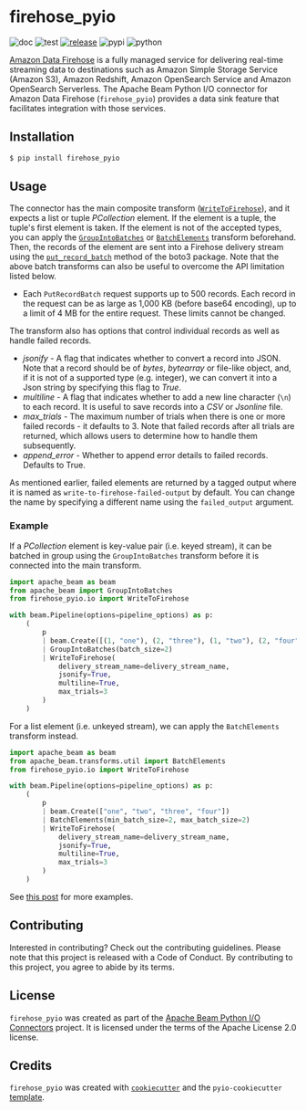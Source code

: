 # firehose_pyio

![doc](https://github.com/beam-pyio/firehose_pyio/workflows/doc/badge.svg)
![test](https://github.com/beam-pyio/firehose_pyio/workflows/test/badge.svg)
[![release](https://img.shields.io/github/release/beam-pyio/firehose_pyio.svg)](https://github.com/beam-pyio/firehose_pyio/releases)
![pypi](https://img.shields.io/pypi/v/firehose_pyio)
![python](https://img.shields.io/pypi/pyversions/firehose_pyio)

[Amazon Data Firehose](https://aws.amazon.com/firehose/) is a fully managed service for delivering real-time streaming data to destinations such as Amazon Simple Storage Service (Amazon S3), Amazon Redshift, Amazon OpenSearch Service and Amazon OpenSearch Serverless. The Apache Beam Python I/O connector for Amazon Data Firehose (`firehose_pyio`) provides a data sink feature that facilitates integration with those services.

## Installation

```bash
$ pip install firehose_pyio
```

## Usage

The connector has the main composite transform ([`WriteToFirehose`](https://beam-pyio.github.io/firehose_pyio/autoapi/firehose_pyio/io/index.html#firehose_pyio.io.WriteToFirehose)), and it expects a list or tuple _PCollection_ element. If the element is a tuple, the tuple's first element is taken. If the element is not of the accepted types, you can apply the [`GroupIntoBatches`](https://beam.apache.org/documentation/transforms/python/aggregation/groupintobatches/) or [`BatchElements`](https://beam.apache.org/releases/pydoc/current/apache_beam.transforms.util.html#apache_beam.transforms.util.BatchElements) transform beforehand. Then, the records of the element are sent into a Firehose delivery stream using the [`put_record_batch`](https://boto3.amazonaws.com/v1/documentation/api/latest/reference/services/firehose/client/put_record_batch.html) method of the boto3 package. Note that the above batch transforms can also be useful to overcome the API limitation listed below.

- Each `PutRecordBatch` request supports up to 500 records. Each record in the request can be as large as 1,000 KB (before base64 encoding), up to a limit of 4 MB for the entire request. These limits cannot be changed.

The transform also has options that control individual records as well as handle failed records.

- _jsonify_ - A flag that indicates whether to convert a record into JSON. Note that a record should be of _bytes_, _bytearray_ or file-like object, and, if it is not of a supported type (e.g. integer), we can convert it into a Json string by specifying this flag to _True_.
- _multiline_ - A flag that indicates whether to add a new line character (`\n`) to each record. It is useful to save records into a _CSV_ or _Jsonline_ file.
- _max_trials_ - The maximum number of trials when there is one or more failed records - it defaults to 3. Note that failed records after all trials are returned, which allows users to determine how to handle them subsequently.
- _append_error_ - Whether to append error details to failed records. Defaults to True.

As mentioned earlier, failed elements are returned by a tagged output where it is named as `write-to-firehose-failed-output` by default. You can change the name by specifying a different name using the `failed_output` argument.

### Example

If a _PCollection_ element is key-value pair (i.e. keyed stream), it can be batched in group using the `GroupIntoBatches` transform before it is connected into the main transform.

```python
import apache_beam as beam
from apache_beam import GroupIntoBatches
from firehose_pyio.io import WriteToFirehose

with beam.Pipeline(options=pipeline_options) as p:
    (
        p
        | beam.Create([(1, "one"), (2, "three"), (1, "two"), (2, "four")])
        | GroupIntoBatches(batch_size=2)
        | WriteToFirehose(
            delivery_stream_name=delivery_stream_name,
            jsonify=True,
            multiline=True,
            max_trials=3
        )
    )
```

For a list element (i.e. unkeyed stream), we can apply the `BatchElements` transform instead.

```python
import apache_beam as beam
from apache_beam.transforms.util import BatchElements
from firehose_pyio.io import WriteToFirehose

with beam.Pipeline(options=pipeline_options) as p:
    (
        p
        | beam.Create(["one", "two", "three", "four"])
        | BatchElements(min_batch_size=2, max_batch_size=2)
        | WriteToFirehose(
            delivery_stream_name=delivery_stream_name,
            jsonify=True,
            multiline=True,
            max_trials=3
        )
    )
```

See [this post](https://beam-pyio.github.io/blog/2024/firehose-pyio-intro/) for more examples.

## Contributing

Interested in contributing? Check out the contributing guidelines. Please note that this project is released with a Code of Conduct. By contributing to this project, you agree to abide by its terms.

## License

`firehose_pyio` was created as part of the [Apache Beam Python I/O Connectors](https://github.com/beam-pyio) project. It is licensed under the terms of the Apache License 2.0 license.

## Credits

`firehose_pyio` was created with [`cookiecutter`](https://cookiecutter.readthedocs.io/en/latest/) and the `pyio-cookiecutter` [template](https://github.com/beam-pyio/pyio-cookiecutter).
